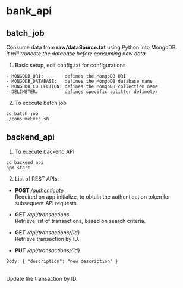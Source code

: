 # bank_api<br/>
## batch_job
Consume data from **raw/dataSource.txt** using Python into MongoDB.<br/>
_It will truncate the database before consuming new data._<br/>
1. Basic setup, edit config.txt for configurations
```
- MONGODB_URI:        defines the MongoDB URI
- MONGODB_DATABASE:   defines the MongoDB database name
- MONGODB_COLLECTION: defines the MongoDB collection name
- DELIMETER:          defines specific splitter delimeter
```
2. To execute batch job
```
cd batch_job
./consumeExec.sh
```
## backend_api
1. To execute backend API
```
cd backend_api
npm start
```
2. List of REST APIs:
- **POST** _/authenticate_
<br/>Required on app initialize, to obtain the authentication token for subsequent API requests.

- **GET** _/api/transactions_
<br/>Retrieve list of transactions, based on search criteria.

- **GET** _/api/transactions/{id}_
<br/>Retrieve transaction by ID.

- **PUT** _/api/transactions/{id}_
```
Body: { "description": "new description" }
```
<br/>Update the transaction by ID.

